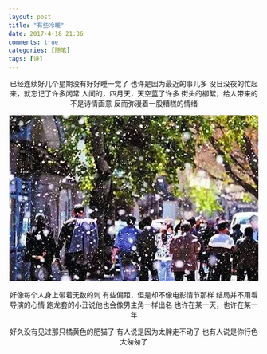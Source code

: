 ```yaml
---
layout: post
title: "有些冷暖"
date: 2017-4-18 21:36
comments: true
categories: [随笔]
tags: [诗]
---
```


<!-- more -->

<center>

已经连续好几个星期没有好好睡一觉了
也许是因为最近的事儿多
没日没夜的忙起来，就忘记了许多闲常
人间的，四月天，天空蓝了许多
街头的柳絮，给人带来的不是诗情画意
反而弥漫着一股糟糕的情绪

![有些冷暖](some-cold-and-warm/diary.jpg)

好像每个人身上带着无数的刺
有些偏距，但是却不像电影情节那样
结局并不用看导演的心情
跑龙套的小丑说他也会像男主角一样出名
也许在某一天，也许在某一年

好久没有见过那只橘黄色的肥猫了
有人说是因为太胖走不动了
也有人说是你行色太匆匆了

</center>




